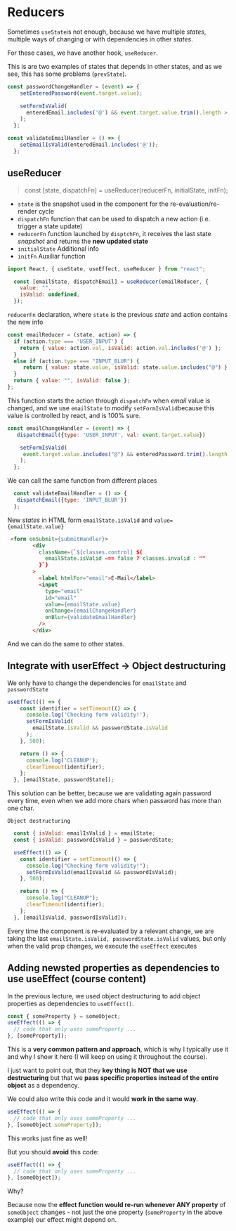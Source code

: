 # Reducers

Sometimes `useState`is not enough, because we have multiple _states_, multiple ways of changing or with dependencies in other _states_.

For these cases, we have another hook, `useReducer`.

This is are two examples of states that depends in other states, and as we see, this has some problems (`prevState`).

```js
const passwordChangeHandler = (event) => {
    setEnteredPassword(event.target.value);

    setFormIsValid(
      enteredEmail.includes('@') && event.target.value.trim().length > 6
    );
  };
```

```js
const validateEmailHandler = () => {
    setEmailIsValid(enteredEmail.includes('@'));
  };
```

## useReducer

> const [state, dispatchFn] = useReducer(reducerFn, initialState, initFn);

* `state` is the snapshot used in the component for the re-evaluation/re-render cycle
* `dispatchFn` function that can be used to dispatch a new action (i.e. trigger a state update)
* `reducerFn` function launched by `disptchFn`, it receives the last state _snapshot_ and returns the __new updated state__
* `initialState` Additional info
* `initFn` Auxiliar function

```js
import React, { useState, useEffect, useReducer } from "react";

  const [emailState, dispatchEmail] = useReducer(emailReducer, {
    value: "",
    isValid: undefined,
  });
```

`reducerFn` declaration, where `state` is the previous _state_ and action contains the new info

```js
const emailReducer = (state, action) => {
  if (action.type === 'USER_INPUT') {
    return { value: action.val, isValid: action.val.includes('@') };
  }
  else if (action.type === "INPUT_BLUR") {
     return { value: state.value, isValid: state.value.includes("@") };
  }
  return { value: "", isValid: false };
};
```

This function starts the action through `dispatchFn` when _email_ value is changed, and we use `emailState` to modify `setFormIsValid`because this value is controlled by react, and is 100% sure.

```js
const emailChangeHandler = (event) => {
   dispatchEmail({type: 'USER_INPUT', val: event.target.value})

    setFormIsValid(
     event.target.value.includes("@") && enteredPassword.trim().length > 6
    );
  };
```

We can call the same function from different places

```js
  const validateEmailHandler = () => {
   dispatchEmail({type: 'INPUT_BLUR'})
  };
```

New _states_ in HTML form `emailState.isValid` and `value={emailState.value}`

```html
 <form onSubmit={submitHandler}>
        <div
          className={`${classes.control} ${
            emailState.isValid === false ? classes.invalid : ""
          }`}
        >
          <label htmlFor="email">E-Mail</label>
          <input
            type="email"
            id="email"
            value={emailState.value}
            onChange={emailChangeHandler}
            onBlur={validateEmailHandler}
          />
        </div>
```

And we can do the same to other states.

## Integrate with userEffect -> Object destructuring

We only have to change the dependencies for  `emailState` and  `passwordState`

```js
useEffect(() => {
    const identifier = setTimeout(() => {
      console.log('Checking form validity!');
      setFormIsValid(
        emailState.isValid && passwordState.isValid
      );
    }, 500);

    return () => {
      console.log('CLEANUP');
      clearTimeout(identifier);
    };
  }, [emailState, passwordState]);
```

This solution can be better, because we are validating again password every time, even when we add more chars when password has more than one char.

`Object destructuring`

```js
  const { isValid: emailIsValid } = emailState;
  const { isValid: passwordIsValid } = passwordState;

  useEffect(() => {
    const identifier = setTimeout(() => {
      console.log("Checking form validity!");
      setFormIsValid(emailIsValid && passwordIsValid);
    }, 500);

    return () => {
      console.log("CLEANUP");
      clearTimeout(identifier);
    };
  }, [emailIsValid, passwordIsValid]);
```

Every time the component is re-evaluated by a relevant change, we are taking the last `emailState.isValid, passwordState.isValid` values, but only when the valid prop changes, we execute the `useEffect` executes

## Adding newsted properties as dependencies to use useEffect (course content)

In the previous lecture, we used object destructuring to add object properties as dependencies to `useEffect()`.

```js
const { someProperty } = someObject;
useEffect(() => {
  // code that only uses someProperty ...
}, [someProperty]);
```

This is a __very common pattern and approach__, which is why I typically use it and why I show it here (I will keep on using it throughout the course).

I just want to point out, that they __key thing is NOT that we use destructuring__ but that we __pass specific properties instead of the entire object__ as a dependency.

We could also write this code and it would __work in the same way__.

```js
useEffect(() => {
  // code that only uses someProperty ...
}, [someObject.someProperty]);
```

This works just fine as well!

But you should __avoid__ this code:

```js
useEffect(() => {
  // code that only uses someProperty ...
}, [someObject]);
```

Why?

Because now the __effect function would re-run whenever ANY property__ of `someObject` changes - not just the one property (`someProperty` in the above example) our effect might depend on.
